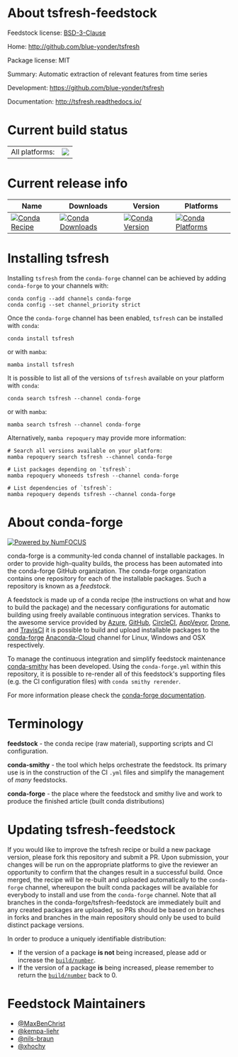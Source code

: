 About tsfresh-feedstock
=======================

Feedstock license: [BSD-3-Clause](https://github.com/conda-forge/tsfresh-feedstock/blob/main/LICENSE.txt)

Home: http://github.com/blue-yonder/tsfresh

Package license: MIT

Summary: Automatic extraction of relevant features from time series

Development: https://github.com/blue-yonder/tsfresh

Documentation: http://tsfresh.readthedocs.io/

Current build status
====================


<table><tr><td>All platforms:</td>
    <td>
      <a href="https://dev.azure.com/conda-forge/feedstock-builds/_build/latest?definitionId=5105&branchName=main">
        <img src="https://dev.azure.com/conda-forge/feedstock-builds/_apis/build/status/tsfresh-feedstock?branchName=main">
      </a>
    </td>
  </tr>
</table>

Current release info
====================

| Name | Downloads | Version | Platforms |
| --- | --- | --- | --- |
| [![Conda Recipe](https://img.shields.io/badge/recipe-tsfresh-green.svg)](https://anaconda.org/conda-forge/tsfresh) | [![Conda Downloads](https://img.shields.io/conda/dn/conda-forge/tsfresh.svg)](https://anaconda.org/conda-forge/tsfresh) | [![Conda Version](https://img.shields.io/conda/vn/conda-forge/tsfresh.svg)](https://anaconda.org/conda-forge/tsfresh) | [![Conda Platforms](https://img.shields.io/conda/pn/conda-forge/tsfresh.svg)](https://anaconda.org/conda-forge/tsfresh) |

Installing tsfresh
==================

Installing `tsfresh` from the `conda-forge` channel can be achieved by adding `conda-forge` to your channels with:

```
conda config --add channels conda-forge
conda config --set channel_priority strict
```

Once the `conda-forge` channel has been enabled, `tsfresh` can be installed with `conda`:

```
conda install tsfresh
```

or with `mamba`:

```
mamba install tsfresh
```

It is possible to list all of the versions of `tsfresh` available on your platform with `conda`:

```
conda search tsfresh --channel conda-forge
```

or with `mamba`:

```
mamba search tsfresh --channel conda-forge
```

Alternatively, `mamba repoquery` may provide more information:

```
# Search all versions available on your platform:
mamba repoquery search tsfresh --channel conda-forge

# List packages depending on `tsfresh`:
mamba repoquery whoneeds tsfresh --channel conda-forge

# List dependencies of `tsfresh`:
mamba repoquery depends tsfresh --channel conda-forge
```


About conda-forge
=================

[![Powered by
NumFOCUS](https://img.shields.io/badge/powered%20by-NumFOCUS-orange.svg?style=flat&colorA=E1523D&colorB=007D8A)](https://numfocus.org)

conda-forge is a community-led conda channel of installable packages.
In order to provide high-quality builds, the process has been automated into the
conda-forge GitHub organization. The conda-forge organization contains one repository
for each of the installable packages. Such a repository is known as a *feedstock*.

A feedstock is made up of a conda recipe (the instructions on what and how to build
the package) and the necessary configurations for automatic building using freely
available continuous integration services. Thanks to the awesome service provided by
[Azure](https://azure.microsoft.com/en-us/services/devops/), [GitHub](https://github.com/),
[CircleCI](https://circleci.com/), [AppVeyor](https://www.appveyor.com/),
[Drone](https://cloud.drone.io/welcome), and [TravisCI](https://travis-ci.com/)
it is possible to build and upload installable packages to the
[conda-forge](https://anaconda.org/conda-forge) [Anaconda-Cloud](https://anaconda.org/)
channel for Linux, Windows and OSX respectively.

To manage the continuous integration and simplify feedstock maintenance
[conda-smithy](https://github.com/conda-forge/conda-smithy) has been developed.
Using the ``conda-forge.yml`` within this repository, it is possible to re-render all of
this feedstock's supporting files (e.g. the CI configuration files) with ``conda smithy rerender``.

For more information please check the [conda-forge documentation](https://conda-forge.org/docs/).

Terminology
===========

**feedstock** - the conda recipe (raw material), supporting scripts and CI configuration.

**conda-smithy** - the tool which helps orchestrate the feedstock.
                   Its primary use is in the construction of the CI ``.yml`` files
                   and simplify the management of *many* feedstocks.

**conda-forge** - the place where the feedstock and smithy live and work to
                  produce the finished article (built conda distributions)


Updating tsfresh-feedstock
==========================

If you would like to improve the tsfresh recipe or build a new
package version, please fork this repository and submit a PR. Upon submission,
your changes will be run on the appropriate platforms to give the reviewer an
opportunity to confirm that the changes result in a successful build. Once
merged, the recipe will be re-built and uploaded automatically to the
`conda-forge` channel, whereupon the built conda packages will be available for
everybody to install and use from the `conda-forge` channel.
Note that all branches in the conda-forge/tsfresh-feedstock are
immediately built and any created packages are uploaded, so PRs should be based
on branches in forks and branches in the main repository should only be used to
build distinct package versions.

In order to produce a uniquely identifiable distribution:
 * If the version of a package **is not** being increased, please add or increase
   the [``build/number``](https://docs.conda.io/projects/conda-build/en/latest/resources/define-metadata.html#build-number-and-string).
 * If the version of a package **is** being increased, please remember to return
   the [``build/number``](https://docs.conda.io/projects/conda-build/en/latest/resources/define-metadata.html#build-number-and-string)
   back to 0.

Feedstock Maintainers
=====================

* [@MaxBenChrist](https://github.com/MaxBenChrist/)
* [@kempa-liehr](https://github.com/kempa-liehr/)
* [@nils-braun](https://github.com/nils-braun/)
* [@xhochy](https://github.com/xhochy/)


